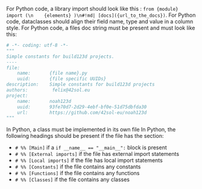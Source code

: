 For Python code, a library import should look like this : `from {module} import (\n    {elements} )\n#!md| [docs]({url_to_the_docs})`.
For Python code, dataclasses should align their field name, type and value in a column style.
For Python code, a files doc string must be present and must look like this: 
```python
# -*- coding: utf-8 -*-
"""
Simple constants for build123d projects.
----
file:
    name:       {file name}.py  
    uuid:       {file specific UUIDs}
description:    Simple constants for build123d projects
authors:         felix@42sol.eu
project:
    name:       noah123d
    uuid:       93fe70d7-2d29-4ebf-bf0e-51d75dbfda30
    url:        https://github.com/42sol-eu/noah123d
"""
```
In Python, a class must be implemented in its own file 
In Python, the following headings should be present if the file has the section:
- `# %% [Main]` if a `if __name__ == "__main__":` block is present
- `# %% [External imports]` if the file has external import statements
- `# %% [Local imports]` if the file has local import statements
- `# %% [Constants]` if the file contains any constants
- `# %% [Functions]` if the file contains any functions
- `# %% [Classes]` if the file contains any classes
